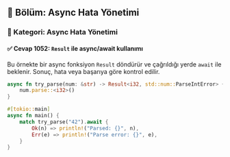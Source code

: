 ## 📘 Bölüm: Async Hata Yönetimi
### 🔹 Kategori: Async Hata Yönetimi
#### ✅ Cevap 1052: `Result` ile async/await kullanımı

Bu örnekte bir async fonksiyon `Result` döndürür ve çağrıldığı yerde `await` ile beklenir. Sonuç, hata veya başarıya göre kontrol edilir.

```rust
async fn try_parse(num: &str) -> Result<i32, std::num::ParseIntError> {
    num.parse::<i32>()
}

#[tokio::main]
async fn main() {
    match try_parse("42").await {
        Ok(n) => println!("Parsed: {}", n),
        Err(e) => println!("Parse error: {}", e),
    }
}
```
